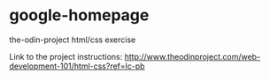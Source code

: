 # google-homepage
the-odin-project html/css exercise

Link to the project instructions:
http://www.theodinproject.com/web-development-101/html-css?ref=lc-pb
